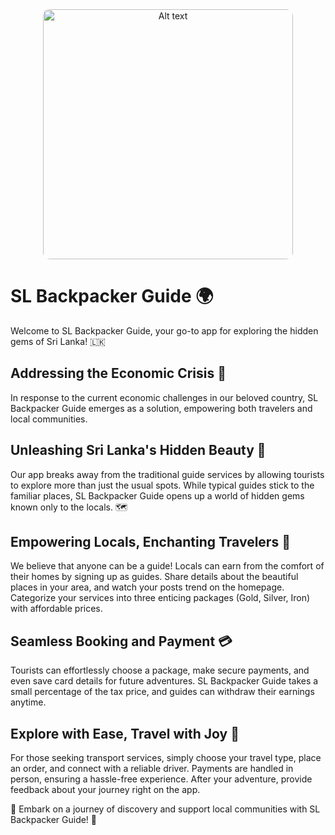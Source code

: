 
<div align="center">
  <img src="https://th.bing.com/th/id/OIG.aQS3l6_df7jQjoi9ByxI?w=1024&h=1024&rs=1&pid=ImgDetMain" alt="Alt text" width="400" style="border-radius: 10px;">
</div>


# SL Backpacker Guide 🌍

Welcome to SL Backpacker Guide, your go-to app for exploring the hidden gems of Sri Lanka! 🇱🇰

## Addressing the Economic Crisis 🌟

In response to the current economic challenges in our beloved country, SL Backpacker Guide emerges as a solution, empowering both travelers and local communities.

## Unleashing Sri Lanka's Hidden Beauty 💎

Our app breaks away from the traditional guide services by allowing tourists to explore more than just the usual spots. While typical guides stick to the familiar places, SL Backpacker Guide opens up a world of hidden gems known only to the locals. 🗺️

## Empowering Locals, Enchanting Travelers 🌄

We believe that anyone can be a guide! Locals can earn from the comfort of their homes by signing up as guides. Share details about the beautiful places in your area, and watch your posts trend on the homepage. Categorize your services into three enticing packages (Gold, Silver, Iron) with affordable prices.

## Seamless Booking and Payment 💳

Tourists can effortlessly choose a package, make secure payments, and even save card details for future adventures. SL Backpacker Guide takes a small percentage of the tax price, and guides can withdraw their earnings anytime.

## Explore with Ease, Travel with Joy 🚗

For those seeking transport services, simply choose your travel type, place an order, and connect with a reliable driver. Payments are handled in person, ensuring a hassle-free experience. After your adventure, provide feedback about your journey right on the app.

🌟 Embark on a journey of discovery and support local communities with SL Backpacker Guide! 🌟
